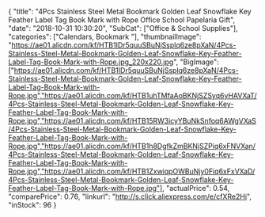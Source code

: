 {
	"title": "4Pcs Stainless Steel Metal Bookmark Golden Leaf Snowflake Key Feather Label Tag Book Mark with Rope Office School Papelaria Gift",
	"date": "2018-10-31 10:30:20",
	"SubCat": ["Office & School Supplies"],
	"categories": ["Calendars, Bookmark "],
	"thumbnailImage": "https://ae01.alicdn.com/kf/HTB1IDr5quuSBuNjSsplq6ze8pXaN/4Pcs-Stainless-Steel-Metal-Bookmark-Golden-Leaf-Snowflake-Key-Feather-Label-Tag-Book-Mark-with-Rope.jpg_220x220.jpg",
	"BigImage": ["https://ae01.alicdn.com/kf/HTB1IDr5quuSBuNjSsplq6ze8pXaN/4Pcs-Stainless-Steel-Metal-Bookmark-Golden-Leaf-Snowflake-Key-Feather-Label-Tag-Book-Mark-with-Rope.jpg","https://ae01.alicdn.com/kf/HTB1uhTMfaAoBKNjSZSyq6yHAVXaT/4Pcs-Stainless-Steel-Metal-Bookmark-Golden-Leaf-Snowflake-Key-Feather-Label-Tag-Book-Mark-with-Rope.jpg","https://ae01.alicdn.com/kf/HTB15RW3icyYBuNkSnfoq6AWgVXaS/4Pcs-Stainless-Steel-Metal-Bookmark-Golden-Leaf-Snowflake-Key-Feather-Label-Tag-Book-Mark-with-Rope.jpg","https://ae01.alicdn.com/kf/HTB1h8DgfkZmBKNjSZPiq6xFNVXan/4Pcs-Stainless-Steel-Metal-Bookmark-Golden-Leaf-Snowflake-Key-Feather-Label-Tag-Book-Mark-with-Rope.jpg","https://ae01.alicdn.com/kf/HTB1ZxwiqpOWBuNjy0Fiq6xFxVXaD/4Pcs-Stainless-Steel-Metal-Bookmark-Golden-Leaf-Snowflake-Key-Feather-Label-Tag-Book-Mark-with-Rope.jpg"],
	"actualPrice": 0.54,
	"comparePrice": 0.76,
	"linkurl": "http://s.click.aliexpress.com/e/cfXRe2Hi",
	"inStock": 96
}
